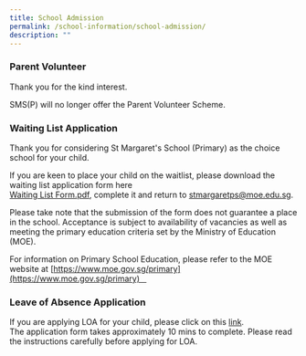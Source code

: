 ```yaml
---
title: School Admission
permalink: /school-information/school-admission/
description: ""
---
```

### Parent Volunteer

  

Thank you for the kind interest.   

SMS(P) will no longer offer the Parent Volunteer Scheme.



### Waiting List Application

  

Thank you for considering St Margaret's School (Primary) as the choice school for your child.  
  
If you are keen to place your child on the waitlist, please download the waiting list application form here  
 [Waiting List Form.pdf](/school-highlights/school-admission/waiting-list-form-2021_02.pdf), complete it and return to [stmargaretps@moe.edu.sg](mailto:stmargaretps@moe.edu.sg).   
  
Please take note that the submission of the form does not guarantee a place in the school. Acceptance is subject to availability of vacancies as well as meeting the primary education criteria set by the Ministry of Education (MOE).  
  
For information on Primary School Education, please refer to the MOE website at [https://www.moe.gov.sg/primary](https://www.moe.gov.sg/primary)   


  

### Leave of Absence Application

  
If you are applying LOA for your child, please click on this [link](http://for.edu.sg/smpsloa2021).    
The application form takes approximately 10 mins to complete. Please read the instructions carefully before applying for LOA.